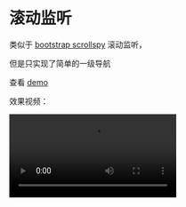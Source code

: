 # 滚动监听

类似于 [bootstrap scrollspy](https://v3.bootcss.com/javascript/#scrollspy) 滚动监听，

但是只实现了简单的一级导航

查看 [demo](https://bmxklyzj.github.io/demo-exercise/2018-06/menu-content-scroll/index.html)

效果视频：

<video src="https://github.com/bmxklYzj/demo-exercise/raw/master/markdownImage/2018/scroll-spy.mp4">
</video>